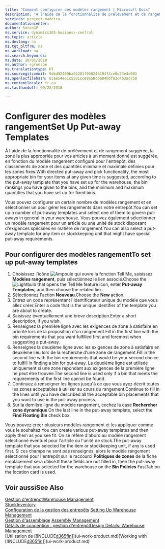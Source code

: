 ```yaml
---
title: "Comment configurer des modèles rangement | Microsoft Docs"
description: "À l'aide de la fonctionnalité de prélèvement et de rangement suggérée, la zone la plus appropriée pour vos articles à un moment donné est suggérée, en fonction du modèle rangement configuré pour l'entrepôt, des classements de zone et des quantités minimale et maximale définies pour les zones fixes."
services: project-madeira
documentationcenter: 
author: SorenGP
ms.service: dynamics365-business-central
ms.topic: article
ms.devlang: na
ms.tgt_pltfrm: na
ms.workload: na
ms.search.keywords: 
ms.date: 10/01/2018
ms.author: sgroespe
ms.translationtype: HT
ms.sourcegitcommit: 9dbd92409ba02281f008246194f3ce0c53e4e001
ms.openlocfilehash: 83ae54e61c5881cce9a58c6684bbf82c4b3ad750
ms.contentlocale: fr-ca
ms.lasthandoff: 09/28/2018

---
```

# <a name="set-up-put-away-templates"></a><span data-ttu-id="ee681-103">Configurer des modèles rangement</span><span class="sxs-lookup"><span data-stu-id="ee681-103">Set Up Put-away Templates</span></span>
<span data-ttu-id="ee681-104">À l'aide de la fonctionnalité de prélèvement et de rangement suggérée, la zone la plus appropriée pour vos articles à un moment donné est suggérée, en fonction du modèle rangement configuré pour l'entrepôt, des classements de zone et des quantités minimale et maximale définies pour les zones fixes.</span><span class="sxs-lookup"><span data-stu-id="ee681-104">With directed put-away and pick functionality, the most appropriate bin for your items at any given time is suggested, according to the put-away template that you have set up for the warehouse, the bin rankings you have given to the bins, and the minimum and maximum quantities that you have set up for fixed bins.</span></span>  

<span data-ttu-id="ee681-105">Vous pouvez configurer un certain nombre de modèles rangement et en sélectionner un pour gérer les rangements dans votre entrepôt.</span><span class="sxs-lookup"><span data-stu-id="ee681-105">You can set up a number of put-away templates and select one of them to govern put-aways in general in your warehouse.</span></span> <span data-ttu-id="ee681-106">Vous pouvez également sélectionner un modèle rangement pour un article ou une unité de stock disposant d'exigences spéciales en matière de rangement.</span><span class="sxs-lookup"><span data-stu-id="ee681-106">You can also select a put-away template for any item or stockkeeping unit that might have special put-away requirements.</span></span>  

## <a name="to-set-up-put-away-templates"></a><span data-ttu-id="ee681-107">Pour configurer des modèles rangement</span><span class="sxs-lookup"><span data-stu-id="ee681-107">To set up put-away templates</span></span>  
1.  <span data-ttu-id="ee681-108">Choisissez l'icône ![Ampoule qui ouvre la fonction Tell Me](media/ui-search/search_small.png "Dites-moi ce que vous voulez faire"), saisissez **Modèles rangement**, puis sélectionnez le lien associé.</span><span class="sxs-lookup"><span data-stu-id="ee681-108">Choose the ![Lightbulb that opens the Tell Me feature](media/ui-search/search_small.png "Tell me what you want to do") icon, enter **Put-away Templates**, and then choose the related link.</span></span>  
2.  <span data-ttu-id="ee681-109">Sélectionnez l'action **Nouveau**.</span><span class="sxs-lookup"><span data-stu-id="ee681-109">Choose the **New** action.</span></span>  
3.  <span data-ttu-id="ee681-110">Entrez un code représentant l'identificateur unique du modèle que vous allez créer.</span><span class="sxs-lookup"><span data-stu-id="ee681-110">Enter a code that is the unique identifier of the template you are about to create.</span></span>  
4.  <span data-ttu-id="ee681-111">Saisissez éventuellement une brève description.</span><span class="sxs-lookup"><span data-stu-id="ee681-111">Enter a short description, if you wish.</span></span>  
5.  <span data-ttu-id="ee681-112">Renseignez la première ligne avec les exigences de zone à satisfaire en priorité lors de la proposition d'un rangement.</span><span class="sxs-lookup"><span data-stu-id="ee681-112">Fill in the first line with the bin requirements that you want fulfilled first and foremost when suggesting a put-away.</span></span>  
6.  <span data-ttu-id="ee681-113">Renseignez la deuxième ligne avec les exigences de zone à satisfaire en deuxième lieu lors de la recherche d'une zone de rangement.</span><span class="sxs-lookup"><span data-stu-id="ee681-113">Fill in the second line with the bin requirements that would be your second choice to fulfill in finding a bin for put-away.</span></span> <span data-ttu-id="ee681-114">La deuxième ligne est utilisée uniquement si une zone répondant aux exigences de la première ligne ne peut être trouvée.</span><span class="sxs-lookup"><span data-stu-id="ee681-114">The second line is used only if a bin that meets the requirements of the first line cannot be found.</span></span>  
7.  <span data-ttu-id="ee681-115">Continuez à renseigner les lignes jusqu'à ce que vous ayez décrit toutes les zones acceptables à utiliser au cours du rangement.</span><span class="sxs-lookup"><span data-stu-id="ee681-115">Continue to fill in the lines until you have described all the acceptable bin placements that you want to use in the put-away process.</span></span>  
8.  <span data-ttu-id="ee681-116">Sur la dernière ligne du modèle rangement, cochez la case **Rechercher zone dynamique**.</span><span class="sxs-lookup"><span data-stu-id="ee681-116">On the last line in the put-away template, select the **Find Floating Bin** check box.</span></span>  

<span data-ttu-id="ee681-117">Vous pouvez créer plusieurs modèles rangement et les appliquer comme vous le souhaitez.</span><span class="sxs-lookup"><span data-stu-id="ee681-117">You can create various put-away templates and then apply them as you see fit.</span></span> <span data-ttu-id="ee681-118">On se réfère d'abord au modèle rangement sélectionné éventuel pour l'article ou l'unité de stock.</span><span class="sxs-lookup"><span data-stu-id="ee681-118">The put-away template that you selected for the item or stockkeeping unit, if any is used first.</span></span> <span data-ttu-id="ee681-119">Si ces champs ne sont pas renseignés, alors le modèle rangement sélectionné pour l'entrepôt sur le raccourci **Politiques de zones** de la fiche emplacement sera utilisé.</span><span class="sxs-lookup"><span data-stu-id="ee681-119">If these fields are not filled in, then the put-away template that you selected for the warehouse on the **Bin Policies** FastTab on the location card is used.</span></span>  

## <a name="see-also"></a><span data-ttu-id="ee681-120">Voir aussi</span><span class="sxs-lookup"><span data-stu-id="ee681-120">See Also</span></span>  
[<span data-ttu-id="ee681-121">Gestion d'entrepôt</span><span class="sxs-lookup"><span data-stu-id="ee681-121">Warehouse Management</span></span>](warehouse-manage-warehouse.md)  
[<span data-ttu-id="ee681-122">Stock</span><span class="sxs-lookup"><span data-stu-id="ee681-122">Inventory</span></span>](inventory-manage-inventory.md)  
<span data-ttu-id="ee681-123">[Configuration de la gestion des entrepôts](warehouse-setup-warehouse.md)   </span><span class="sxs-lookup"><span data-stu-id="ee681-123">[Setting Up Warehouse Management](warehouse-setup-warehouse.md)   </span></span>  
<span data-ttu-id="ee681-124">[Gestion d'assemblage](assembly-assemble-items.md)  </span><span class="sxs-lookup"><span data-stu-id="ee681-124">[Assembly Management](assembly-assemble-items.md)  </span></span>  
[<span data-ttu-id="ee681-125">Détails de conception : gestion d'entrepôt</span><span class="sxs-lookup"><span data-stu-id="ee681-125">Design Details: Warehouse Management</span></span>](design-details-warehouse-management.md)  
<span data-ttu-id="ee681-126">[Utilisation de [!INCLUDE[d365fin](includes/d365fin_md.md)]](ui-work-product.md)</span><span class="sxs-lookup"><span data-stu-id="ee681-126">[Working with [!INCLUDE[d365fin](includes/d365fin_md.md)]](ui-work-product.md)</span></span>

